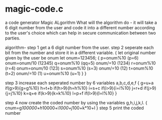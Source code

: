 # magic-code.c
a code generator
		Magic ALgorithm
What will the algorithm do -
it will take a 6 digit number from the user and code it into a different number according to the user's choice which can help in 
secure communication between two parties.

algorithm-
step 1 get a 6 digit number from the user.
step 2 seperate each bit from the number and store it in a different 
variable.
{
let original number given by the user be onum
let onum=123456;
{
p=onum%10  (p=6)
onum=onum/10 (12345)
q=onum%10 (qq=5)
onum/=10 (1234)
r=onum%10 (r=4)
onum=onum/10 (123)
s=onum%10 (s=3)
onum/=10 (12)
t=onum%10 (t=2)
onum/=10 (1)
u=onum%10 (u=1)
}
}

step 3 increase each seperated number by 6 variables a,b,c,d,e,f
{
g=u+a if(g>9){g=g%10}
h=t+b if(h>9){h=h%10}
i=s+c if(i>9){i=i%10}
j=r+d if(j>9){j=j%10}
k=q+e if(k>9){k=k%10}
l=p+f if(l>9){l=l%10}
}

step 4 now create the coded number by using the variables g,h,i,j,k,l.
{
cnum=g*100000+h*10000+i*1000+j*100+k*10+l
}
step 5  print the coded number





